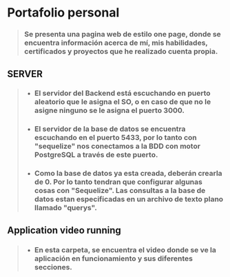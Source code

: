 # Portafolio personal
> ### Se presenta una pagina web de estilo one page, donde se encuentra información acerca de mí, mis habilidades, certificados y proyectos que he realizado cuenta propia. 

## **SERVER** 
> * ### El servidor del Backend está escuchando en puerto aleatorio que le asigna el SO, o en caso de que no le asigne ninguno se le asigna el puerto 3000.
> * ### El servidor de la base de datos se encuentra escuchando en el puerto 5433, por lo tanto con "sequelize" nos conectamos a la BDD con motor PostgreSQL a través de este puerto.
> * ### Como la base de datos ya esta creada, deberán crearla de 0. Por lo tanto tendran que configurar algunas cosas con "Sequelize". Las consultas a la base de datos estan especificadas en un archivo de texto plano llamado "querys".

## **Application video running**
> * ### En esta carpeta, se encuentra el video donde se ve la aplicación en funcionamiento y sus diferentes secciones.
